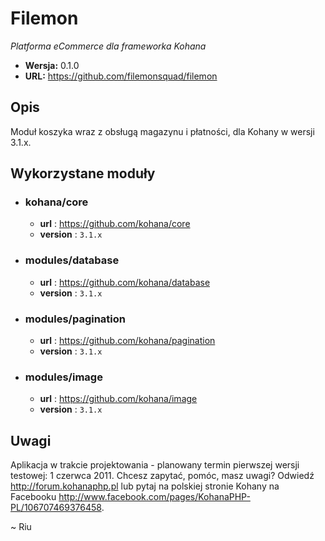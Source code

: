 # Filemon

*Platforma eCommerce dla frameworka Kohana*

- **Wersja:** 0.1.0
- **URL:** <https://github.com/filemonsquad/filemon>

## Opis

Moduł koszyka wraz z obsługą magazynu i płatności, dla Kohany w wersji 3.1.x. 

## Wykorzystane moduły

- ### kohana/core
	- **url** : <https://github.com/kohana/core>
	- **version** : `3.1.x`
  
- ### modules/database
	- **url** : <https://github.com/kohana/database>
	- **version** : `3.1.x`

- ### modules/pagination
	- **url** : <https://github.com/kohana/pagination>
	- **version** : `3.1.x`

- ### modules/image
	- **url** : <https://github.com/kohana/image>
	- **version** : `3.1.x`
  
## Uwagi

Aplikacja w trakcie projektowania - planowany termin pierwszej wersji testowej: 1 czerwca 2011. Chcesz zapytać, pomóc, masz uwagi? Odwiedź <http://forum.kohanaphp.pl> lub pytaj na polskiej stronie Kohany na Facebooku <http://www.facebook.com/pages/KohanaPHP-PL/106707469376458>.

~ Riu
